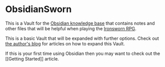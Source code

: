# ObsidianSworn
This is a Vault for the [Obsidian knowledge base](https://obsidian.md) that contains notes and other files that will be helpful when playing the [Ironsworn RPG](https://www.ironswornrpg.com).  

This is a basic Vault that will be expanded with further options. Check out [the author's blog](https://zacgaming.wordpress.com/tag/obsidian/) for articles on how to expand this Vault.

If this is your first time using Obsidian then you may want to check out the [[Getting Started]] article. 
